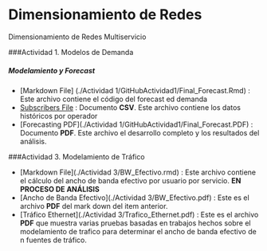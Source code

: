 Dimensionamiento de Redes
=========================

Dimensionamiento de Redes Multiservicio

###Actividad 1. Modelos de Demanda
##### Modelamiento y Forecast  
* [Markdown File] (./Actividad 1/GitHubActividad1/Final_Forecast.Rmd) : Este archivo contiene el código del forecast ed demanda
* [Subscribers File](./Files/Subscribers_CV.csv) : Documento **CSV**. Este archivo contiene los datos históricos por operador
* [Forecasting PDF](./Actividad 1/GitHubActividad1/Final_Forecast.PDF) : Documento **PDF**. Este archivo el desarrollo completo y los resultados del análisis.

###Actividad 3. Modelamiento de Tráfico
* [Markdown File](./Actividad 3/BW_Efectivo.rmd) : Este archivo contiene el cálculo del ancho de banda efectivo por usuario por servicio. **EN PROCESO DE ANÁLISIS** 
* [Ancho de Banda Efectivo](./Actividad 3/BW_Efectivo.pdf) : Este es el archivo **PDF** del mark down del item anterior. 
* [Tráfico Ethernet](./Actividad 3/Trafico_Ethernet.pdf) : Este es el archivo **PDF** que muestra varias pruebas basadas en trabajos hechos sobre el modelamiento de trafico para determinar el ancho de banda efectivo de n fuentes de tráfico. 


